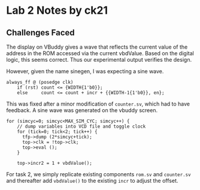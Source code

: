 # Lab 2 Notes by ck21

## Challenges Faced

The display on VBuddy gives a wave that reflects the current value of the address in the ROM accessed via the current vbdValue. Based on the digital logic, this seems correct. Thus our experimental output verifies the design.

However, given the name sinegen, I was expecting a sine wave. 

```
always_ff @ (posedge clk)
    if (rst) count <= {WIDTH{1'b0}};
    else     count <= count + incr + {{WIDTH-1{1'b0}}, en};
```

This was fixed after a minor modification of `counter.sv`, which had to have feedback. A sine wave was generated on the vbuddy screen.


```
for (simcyc=0; simcyc<MAX_SIM_CYC; simcyc++) {
    // dump variables into VCD file and toggle clock
    for (tick=0; tick<2; tick++) {
      tfp->dump (2*simcyc+tick);
      top->clk = !top->clk;
      top->eval ();
    }
    
    top->incr2 = 1 + vbdValue();
```

For task 2, we simply replicate existing components `rom.sv` and `counter.sv` and thereafter add `vbdValue()` to the existing `incr` to adjust the offset.